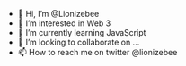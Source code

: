 - 👋 Hi, I’m @Lionizebee
- 👀 I’m interested in Web 3
- 🌱 I’m currently learning JavaScript 
- 💞️ I’m looking to collaborate on ...
- 📫 How to reach me on twitter @lionizebee

<!---
Lionizebee/Lionizebee is a ✨ special ✨ repository because its `README.md` (this file) appears on your GitHub profile.
You can click the Preview link to take a look at your changes.
--->
